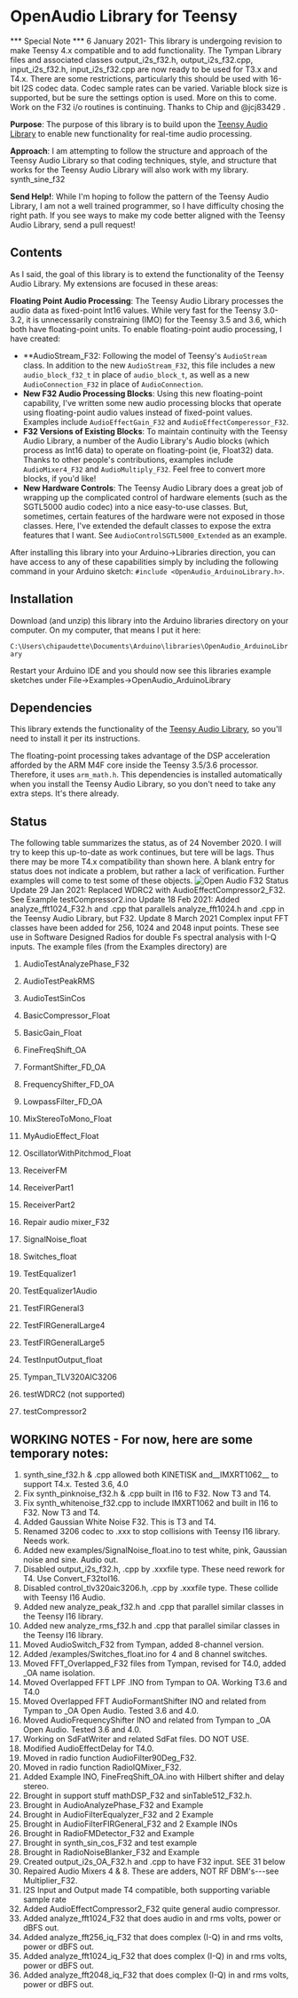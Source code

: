 OpenAudio Library for Teensy
===========================

*** Special Note ***  6 January 2021- This library is undergoing revision to make Teensy 4.x compatible and to add functionality.  The Tympan Library
files and associated classes output_i2s_f32.h, output_i2s_f32.cpp, input_i2s_f32.h, input_i2s_f32.cpp are now
ready to be used for T3.x and T4.x.  There are some restrictions, particularly this should be used with 16-bit I2S codec data. Codec sample rates can be varied. Variable block size is supported, but be sure the settings option is used.  More on this to come.   Work on the F32 i/o routines is continuing.  Thanks to Chip and @jcj83429 .

**Purpose**: The purpose of this library is to build upon the [Teensy Audio Library](http://www.pjrc.com/teensy/td_libs_Audio.html) to enable new functionality for real-time audio processing.

**Approach**: I am attempting to follow the structure and approach of the Teensy Audio Library so that coding techniques, style, and structure that works for the Teensy Audio Library will also work with my library.  synth_sine_f32

**Send Help!**:  While I'm hoping to follow the pattern of the Teensy Audio Library, I am not a well trained programmer, so I have difficulty chosing the right path.  If you see ways to make my code better aligned with the Teensy Audio Library, send a pull request!

Contents
---------

As I said, the goal of this library is to extend the functionality of the Teensy Audio Library.  My extensions are focused in these areas:

**Floating Point Audio Processing**:  The Teensy Audio Library processes the audio data as fixed-point Int16 values.  While very fast for the Teensy 3.0-3.2, it is unnecessarily constraining (IMO) for the Teensy 3.5 and 3.6, which both have floating-point units.  To enable floating-point audio processing, I have created:
* **AudioStream_F32: Following the model of Teensy's `AudioStream` class.  In addition to the new `AudioStream_F32`, this file includes a new `audio_block_f32_t` in place of `audio_block_t`, as well as a new `AudioConnection_F32` in place of `AudioConnection`.
* **New F32 Audio Processing Blocks**: Using this new floating-point capability, I've written some new audio processing blocks that operate using floating-point audio values instead of fixed-point values.  Examples include `AudioEffectGain_F32` and `AudioEffectComperessor_F32`.
* **F32 Versions of Existing Blocks**: To maintain continuity with the Teensy Audio Library, a number of the Audio Library's Audio blocks (which process as Int16 data) to operate on floating-point (ie, Float32) data.  Thanks to other people's contributions, examples include `AudioMixer4_F32` and `AudioMultiply_F32`.  Feel free to convert more blocks, if you'd like!
* **New Hardware Controls**: The Teensy Audio Library does a great job of wrapping up the complicated control of hardware elements (such as the SGTL5000 audio codec) into a nice easy-to-use classes.  But, sometimes, certain features of the hardware were not exposed in those classes.  Here, I've extended the default classes to expose the extra features that I want.  See `AudioControlSGTL5000_Extended` as an example.

After installing this library into your Arduino->Libraries direction, you can have access to any of these capabilities simply by including the following command in your Arduino sketch: `#include <OpenAudio_ArduinoLibrary.h>`.

Installation
------------

Download (and unzip) this library into the Arduino libraries directory on your computer.  On my computer, that means I put it here:

`C:\Users\chipaudette\Documents\Arduino\libraries\OpenAudio_ArduinoLibrary`

Restart your Arduino IDE and you should now see this libraries example sketches under File->Examples->OpenAudio_ArduinoLibrary

Dependencies
------------

This library extends the functionality of the [Teensy Audio Library](http://www.pjrc.com/teensy/td_libs_Audio.html), so you'll need to install it per its instructions.

The floating-point processing takes advantage of the DSP acceleration afforded by the ARM M4F core inside the Teensy 3.5/3.6 processor.  Therefore, it uses `arm_math.h`.  This dependencies is installed automatically when you install the Teensy Audio Library, so you don't need to take any extra steps.  It's there already.

Status
------

The following table summarizes the status, as of 24 November 2020.  I will try to keep this up-to-date as work continues, but tere will be lags.
Thus there may be more T4.x compatibility than shown here.  A blank entry for status does not indicate a problem, but rather a lack
of verification.  Further examples will come to test some of these objects.
![Open Audio F32 Status](OA_LibraryStatus.gif)
Update 29 Jan 2021: Replaced WDRC2 with AudioEffectCompressor2_F32.  See Example testCompressor2.ino
Update 18 Feb 2021: Added analyze_fft1024_F32.h and .cpp that parallels analyze_fft1024.h and .cpp in the Teensy Audio Library, but F32.
Update 8 March 2021 Complex input FFT classes have been added for 256, 1024 and 2048 input points.  These see use in Software Designed 
Radios for double Fs spectral analysis with I-Q inputs.
The example files (from the Examples directory) are

1.   AudioTestAnalyzePhase_F32
2.   AudioTestPeakRMS
3.   AudioTestSinCos
4.   BasicCompressor_Float
5.   BasicGain_Float
6.   FineFreqShift_OA
7.   FormantShifter_FD_OA
8.   FrequencyShifter_FD_OA
9.   LowpassFilter_FD_OA
10.  MixStereoToMono_Float
11.  MyAudioEffect_Float
12.  OscillatorWithPitchmod_Float
13.  ReceiverFM
14.  ReceiverPart1
15.  ReceiverPart2
16.  Repair audio mixer_F32
17.  SignalNoise_float
18.  Switches_float
19.  TestEqualizer1
20.  TestEqualizer1Audio
21.  TestFIRGeneral3
22.  TestFIRGeneralLarge4
23.  TestFIRGeneralLarge5
24.  TestInputOutput_float

28.  Tympan_TLV320AIC3206
29.  testWDRC2 (not supported)
30.  testCompressor2

WORKING NOTES - For now, here are some temporary notes:
---------------
1.  synth_sine_f32.h & .cpp allowed both KINETISK and__IMXRT1062__ to support T4.x.  Tested 3.6, 4.0
2.  Fix synth_pinknoise_f32.h & .cpp built in I16 to F32. Now T3 and T4.
3.  Fix synth_whitenoise_f32.cpp to include IMXRT1062  and built in I16 to F32. Now T3 and T4.
4.  Added Gaussian White Noise F32. This is T3 and T4.
5.  Renamed 3206 codec to .xxx to stop collisions with Teensy I16 library. Needs work. 
6.  Added new examples/SignalNoise_float.ino to test white, pink, Gaussian noise and sine. Audio out. 
7.  Disabled output_i2s_f32.h, .cpp by .xxxfile type. These need rework for T4. Use Convert_F32toI16. 
8.  Disabled control_tlv320aic3206.h, .cpp by .xxxfile type. These collide with Teensy I16 Audio. 
9.  Added new analyze_peak_f32.h and .cpp that parallel similar classes in the Teensy I16 library. 
10.  Added new analyze_rms_f32.h and .cpp that parallel similar classes in the Teensy I16 library. 
11.  Moved AudioSwitch_F32 from Tympan, added 8-channel version. 
12.  Added /examples/Switches_float.ino for 4 and 8 channel switches. 
13.  Moved FFT_Overlapped_F32 files from Tympan, revised for T4.0, added _OA name isolation. 
14.  Moved Overlapped FFT LPF .INO from Tympan to OA.  Working T3.6 and T4.0 
15.  Moved Overlapped FFT AudioFormantShifter INO and related from Tympan to _OA Open Audio. Tested 3.6 and 4.0.
16.  Moved AudioFrequencyShifter INO and related from Tympan to _OA Open Audio. Tested 3.6 and 4.0.
17.  Working on SdFatWriter and related SdFat files.  DO NOT USE.
18.  Modified AudioEffectDelay for T4.0.
19.  Moved in radio function AudioFilter90Deg_F32.
20.  Moved in radio function RadioIQMixer_F32.
21.  Added Example INO, FineFreqShift_OA.ino with Hilbert shifter and delay stereo.
22.  Brought in support stuff mathDSP_F32 and sinTable512_F32.h.
23.  Brought in AudioAnalyzePhase_F32 and Example
24.  Brought in AudioFilterEqualyzer_F32 and 2 Example
25.  Brought in AudioFilterFIRGeneral_F32 and 2 Example INOs
26.  Brought in RadioFMDetector_F32 and Example
27.  Brought in synth_sin_cos_F32 and test example
28.  Brought in RadioNoiseBlanker_F32 and Example
29.  Created output_i2s_OA_F32.h and .cpp to have F32 input. SEE 31 below
30.  Repaired Audio Mixers 4 & 8.  These are adders, NOT RF DBM's---see Multiplier_F32.
31.  I2S Input and Output made T4 compatible, both supporting variable sample rate
32.  Added AudioEffectCompressor2_F32 quite general audio compressor.
33.  Added analyze_fft1024_F32 that does audio in and rms volts, power or dBFS  out.
34.  Added analyze_fft256_iq_F32 that does complex (I-Q) in and rms volts, power or dBFS  out.
35.  Added analyze_fft1024_iq_F32 that does complex (I-Q) in and rms volts, power or dBFS  out.
36.  Added analyze_fft2048_iq_F32 that does complex (I-Q) in and rms volts, power or dBFS  out.
